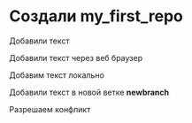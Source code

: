 ﻿# Создали my_first_repo

Добавили текст  

Добавили текст через веб браузер

Добавим текст локально

Добавили текст в новой ветке **newbranch**

Разрешаем конфликт
